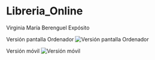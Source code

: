 # Libreria_Online
Virginia María Berenguel Expósito



Versión pantalla Ordenador
![Versión pantalla Ordenador](https://github.com/user-attachments/assets/86eace7c-c0bf-42e7-8d59-9fdd81ba84da)



Versión móvil
![Versión móvil](https://github.com/user-attachments/assets/16d98cdb-e383-450d-92f0-067e7d5c935d)
